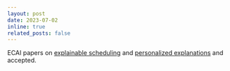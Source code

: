 ```yaml
---
layout: post
date: 2023-07-02
inline: true
related_posts: false
---
```


ECAI papers on [explainable scheduling](../assets/pdf/ecai-VasileiouX023.pdf) and [personalized explanations](../assets/pdf/ecai-Vasileiou023.pdf) and accepted.